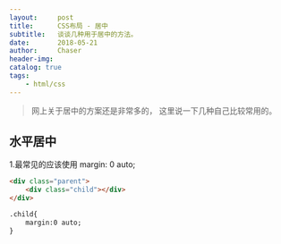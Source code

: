 ```yaml
---
layout:     post
title:      CSS布局 - 居中
subtitle:   谈谈几种用于居中的方法。
date:       2018-05-21 
author:     Chaser
header-img: 
catalog: true
tags:
    - html/css
---
```


>网上关于居中的方案还是非常多的，
>这里说一下几种自己比较常用的。

## 水平居中

1.最常见的应该使用 margin: 0 auto;

```html
<div class="parent">
  	<div class="child"></div>
</div>

.child{
	margin:0 auto;
}
```
